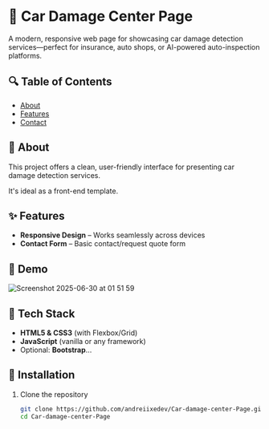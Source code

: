 # 🚗 Car Damage Center Page

A modern, responsive web page for showcasing car damage detection services—perfect for insurance, auto shops, or AI-powered auto-inspection platforms.

## 🔍 Table of Contents

- [About](#about)  
- [Features](#features)  
- [Contact](#contact)  

## 📝 About

This project offers a clean, user-friendly interface for presenting car damage detection services.

It's ideal as a front-end template.

## ✨ Features

- **Responsive Design** – Works seamlessly across devices  
- **Contact Form** – Basic contact/request quote form  

## 📸 Demo
![Screenshot 2025-06-30 at 01 51 59](https://github.com/user-attachments/assets/1fc26417-3429-4e42-af4c-c26842f2e167)



## 🧱 Tech Stack

- **HTML5 & CSS3** (with Flexbox/Grid)  
- **JavaScript** (vanilla or any framework)  
- Optional: **Bootstrap**... 

## 🚀 Installation

1. Clone the repository  
   ```bash
   git clone https://github.com/andreiixedev/Car-damage-center-Page.git
   cd Car-damage-center-Page
